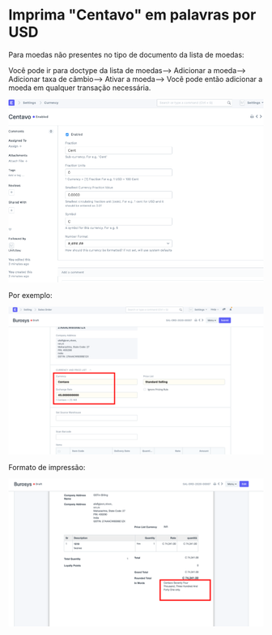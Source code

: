 # Imprima "Centavo" em palavras por USD



Para moedas não presentes no tipo de documento da lista de moedas:


Você pode ir para doctype da lista de moedas--> Adicionar a moeda--> Adicionar taxa de câmbio--> Ativar a moeda--> Você pode então adicionar a moeda em qualquer transação necessária.


![](/files/kue13XQ.png)


Por exemplo:


![](/files/NrkXiGJ.png)


Formato de impressão:


![](/files/QKgg11w.png)



